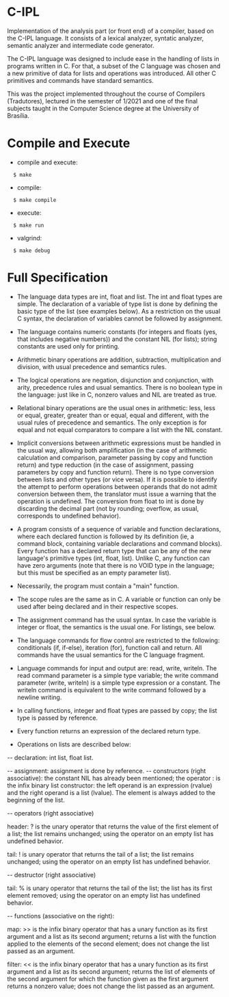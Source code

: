 # C-IPL
Implementation of the analysis part (or front end) of a compiler, based on the C-IPL language. It consists of a lexical analyzer, syntatic analyzer, semantic analyzer and intermediate code generator.

The C-IPL language was designed to include ease in the handling of lists in programs written in C. For that, a subset of the C language was chosen and a new primitive of data for lists and operations was introduced. All other C primitives and commands have standard semantics. 

This was the project implemented throughout the course of Compilers (Tradutores), lectured in the semester of 1/2021 and one of the final subjects taught in the Computer Science degree at the University of Brasília.

# Compile and Execute
- compile and execute:
```
  $ make
```
- compile:
```
  $ make compile
```
- execute:
```
  $ make run
```
- valgrind:
```
  $ make debug
```
# Full Specification

- The language data types are int, float and list. The int and float types are simple. The declaration of a variable of type list is done by defining the basic type of the list (see examples below). As a restriction on the usual C syntax, the declaration of variables cannot be followed by assignment.

- The language contains numeric constants (for integers and floats (yes, that includes negative numbers)) and the constant NIL (for lists); string constants are used only for printing.

- Arithmetic binary operations are addition, subtraction, multiplication and division, with usual precedence and semantics rules.

- The logical operations are negation, disjunction and conjunction, with arity, precedence rules and usual semantics. There is no boolean type in the language: just like in C, nonzero values ​​and NIL are treated as true.

- Relational binary operations are the usual ones in arithmetic: less, less or equal, greater, greater than or equal, equal and different, with the usual rules of precedence and semantics. The only exception is for equal and not equal comparators to compare a list with the NIL constant. 

- Implicit conversions between arithmetic expressions must be handled in the usual way, allowing both amplification (in the case of arithmetic calculation and comparison, parameter passing by copy and function return) and type reduction (in the case of assignment, passing parameters by copy and function return). There is no type conversion between lists and other types (or vice versa). If it is possible to identify the attempt to perform operations between operands that do not admit conversion between them, the translator must issue a warning that the operation is undefined. The conversion from float to int is done by discarding the decimal part (not by rounding; overflow, as usual, corresponds to undefined behavior).

- A program consists of a sequence of variable and function declarations, where each declared function is followed by its definition (ie, a command block, containing variable declarations and command blocks). Every function has a declared return type that can be any of the new language's primitive types (int, float, list). Unlike C, any function can have zero arguments (note that there is no VOID type in the language; but this must be specified as an empty parameter list).

- Necessarily, the program must contain a "main" function.

- The scope rules are the same as in C. A variable or function can only be used after being declared and in their respective scopes.

- The assignment command has the usual syntax. In case the variable is integer or float, the semantics is the usual one. For listings, see below.

- The language commands for flow control are restricted to the following: conditionals (if, if-else), iteration (for), function call and return. All commands have the usual semantics for the C language fragment.

- Language commands for input and output are: read, write, writeln. The read command parameter is a simple type variable; the write command parameter (write, writeln) is a simple type expression or a constant. The writeln command is equivalent to the write command followed by a newline writing. 

- In calling functions, integer and float types are passed by copy; the list type is passed by reference.

- Every function returns an expression of the declared return type.

- Operations on lists are described below:

-- declaration: int list, float list.

-- assignment: assignment is done by reference.
-- constructors (right associative): the constant NIL has already been mentioned; the operator : is the infix binary list constructor: the left operand is an expression (rvalue) and the right operand is a list (lvalue). The element is always added to the beginning of the list.

-- operators (right associative)

header: ? is the unary operator that returns the value of the first element of a list; the list remains unchanged; using the operator on an empty list has undefined behavior.

tail: ! is unary operator that returns the tail of a list; the list remains unchanged; using the operator on an empty list has undefined behavior.

-- destructor (right associative)

tail: % is unary operator that returns the tail of the list; the list has its first element removed; using the operator on an empty list has undefined behavior.

-- functions (associative on the right):

map: >> is the infix binary operator that has a unary function as its first argument and a list as its second argument; returns a list with the function applied to the elements of the second element; does not change the list passed as an argument.

filter: << is the infix binary operator that has a unary function as its first argument and a list as its second argument; returns the list of elements of the second argument for which the function given as the first argument returns a nonzero value; does not change the list passed as an argument. 
